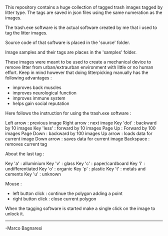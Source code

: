 
This repository contains a huge collection of tagged trash images tagged by litter type.
The tags are saved in json files using the same numeration as the images.

The trash.exe software is the actual software created by me that i used to tag the litter images.

Source code of that software is placed in the 'source' folder.

Image samples and their tags are places in the 'samples' folder.

These images were meant to be used to create a mechanical device to remove litter from urban/extraurban environment with little or no human effort. Keep in mind however that doing litterpicking manually has the following advantages :

- improves back muscles
- improves neurological function
- improves immune system
- helps gain social reputation

Here follows the instruction for using the trash.exe software :

Left arrow : previous image
Right arrow : next image
Key 'dot' : backward by 10 images
Key 'less' : forward by 10 images
Page Up : Forward by 100 images
Page Down : backward by 100 images
Up arrow : loads data for current image
Down arrow : saves data for current image
Backspace : removes current tag

About the last tag :

Key 'a' : alluminium
Key 'v' : glass
Key 'c' : paper/cardboard
Key 'i' : undifferentiated
Key 'o' : organic
Key 'p' : plastic
Key 't' : metals and cements
Key 'u' : unknown

Mouse : 

- left button click : continue the polygon adding a point
- right button click : close current polygon

When the tagging software is started make a single click on the image to unlock it.

---------------------------------------------------------------------

-Marco Bagnaresi


